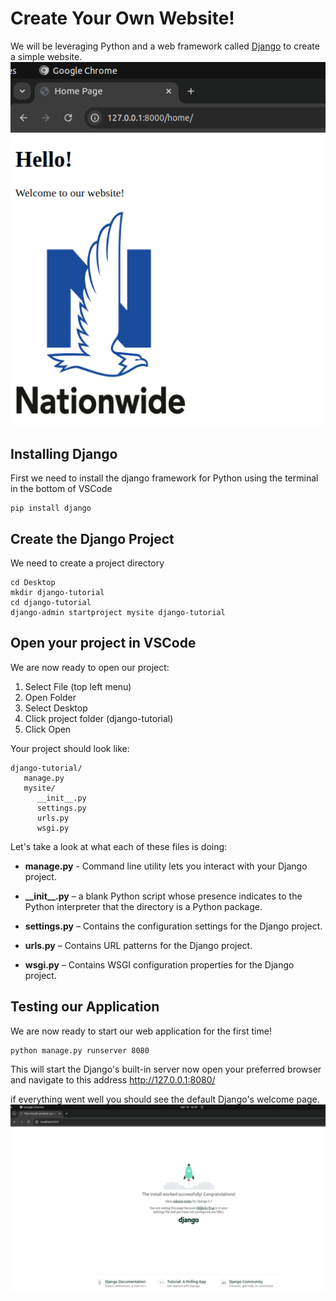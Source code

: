 # Create Your Own Website!

We will be leveraging Python and a web framework called [Django](https://www.djangoproject.com/) to create a simple website.
![My Website](./images/sample-website.png)

## Installing Django
First we need to install the django framework for Python using the terminal in the bottom of VSCode
```
pip install django
```

## Create the Django Project
We need to create a project directory
```
cd Desktop
mkdir django-tutorial
cd django-tutorial
django-admin startproject mysite django-tutorial
```

## Open your project in VSCode
We are now ready to open our project:
1. Select File (top left menu)
2. Open Folder
3. Select Desktop
4. Click project folder (django-tutorial)
5. Click Open

Your project should look like:
```
django-tutorial/
   manage.py
   mysite/
      __init__.py
      settings.py
      urls.py
      wsgi.py
```
Let's take a look at what each of these files is doing:
- **manage.py** - Command line utility lets you interact with your Django project.

- **\_\_init\_\_.py** –  a blank Python script whose presence indicates to the Python interpreter that the directory is a Python package.

- **settings.py** – Contains the configuration settings for the Django project.

- **urls.py** – Contains URL patterns for the Django project.

- **wsgi.py** – Contains WSGI configuration properties for the Django project.

## Testing our Application
We are now ready to start our web application for the first time!
```
python manage.py runserver 8080
```
This will start the Django's built-in server now open your preferred browser and navigate to this address http://127.0.0.1:8080/ 

if everything went well you should see the default Django's welcome page.
![Default Website](./images/django-default.png)
